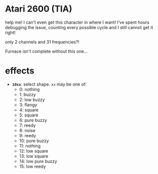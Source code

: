 # Atari 2600 (TIA)

help me! I can't even get this character in where I want!
I've spent hours debugging the issue, counting every possible cycle and I still cannot get it right!

only 2 channels and 31 frequencies?!

Furnace isn't complete without this one...

# effects

- **`10xx`**: select shape. `xx` may be one of:
  - 0: nothing
  - 1: buzzy
  - 2: low buzzy
  - 3: flangy
  - 4: square
  - 5: square
  - 6: pure buzzy
  - 7: reedy
  - 8: noise
  - 9: reedy
  - 10: pure buzzy
  - 11: nothing
  - 12: low square
  - 13: low square
  - 14: low pure buzzy
  - 15: low reedy